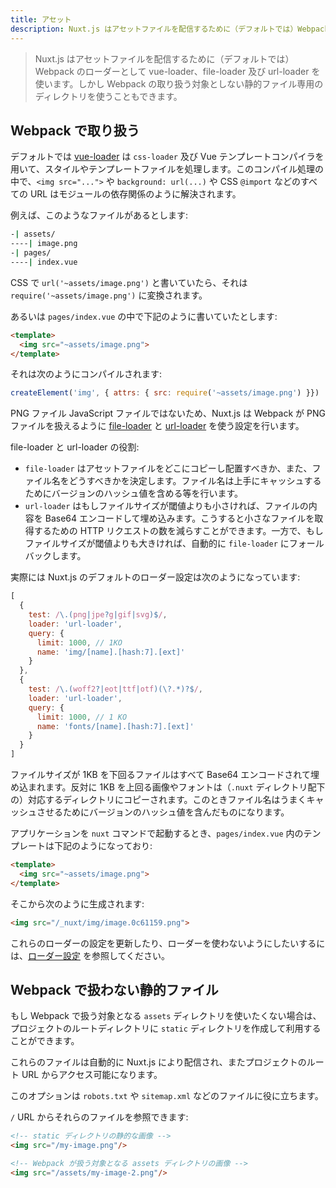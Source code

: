 ```yaml
---
title: アセット
description: Nuxt.js はアセットファイルを配信するために（デフォルトでは）Webpack のローダーとして vue-loader、file-loader 及び url-loader を使います。しかし Webpack の取り扱う対象としない静的ファイル専用のディレクトリを使うこともできます。
---
```


<!-- title: Assets -->
<!-- description: Nuxt uses vue-loader, file-loader and url-loader for Webpack by default for strong assets serving, but you can also use Static directory for static assets. -->

<!-- \> Nuxt uses vue-loader, file-loader and url-loader for Webpack by default for strong assets serving, but you can also use Static directory for static assets. -->

> Nuxt.js はアセットファイルを配信するために（デフォルトでは）Webpack のローダーとして vue-loader、file-loader 及び url-loader を使います。しかし Webpack の取り扱う対象としない静的ファイル専用のディレクトリを使うこともできます。

<!-- ## Webpacked -->

## Webpack で取り扱う

<!-- By default, [vue-loader](http://vue-loader.vuejs.org/en/) automatically processes your style and template files with `css-loader` and the Vue template compiler. In this compilation process, all asset URLs such as `<img src="...">`, `background: url(...)` and CSS `@import` are resolved as module dependencies. -->

デフォルトでは [vue-loader](http://vue-loader.vuejs.org/en/) は `css-loader` 及び Vue テンプレートコンパイラを用いて、スタイルやテンプレートファイルを処理します。このコンパイル処理の中で、`<img src="...">` や `background: url(...)` や CSS `@import` などのすべての URL はモジュールの依存関係のように解決されます。

<!-- For example, we have this file tree: -->

例えば、このようなファイルがあるとします:

```bash
-| assets/
----| image.png
-| pages/
----| index.vue
```

<!-- In my CSS, if I use `url('~assets/image.png')`, it will be translated into `require('~assets/image.png')`. -->

CSS で `url('~assets/image.png')` と書いていたら、それは `require('~assets/image.png')` に変換されます。

<!-- Or if in my `pages/index.vue`, I use: -->

あるいは `pages/index.vue` の中で下記のように書いていたとします:

```html
<template>
  <img src="~assets/image.png">
</template>
```

<!-- It will be compiled into: -->

それは次のようにコンパイルされます:

```js
createElement('img', { attrs: { src: require('~assets/image.png') }})
```

<!-- Because `.png` is not a JavaScript file, nuxt.js configures Webpack to use [file-loader](https://github.com/webpack/file-loader) and [url-loader](https://github.com/webpack/url-loader) to handle them for you. -->

PNG ファイル JavaScript ファイルではないため、Nuxt.js は Webpack が PNG ファイルを扱えるように [file-loader](https://github.com/webpack/file-loader) と [url-loader](https://github.com/webpack/url-loader) を使う設定を行います。

<!-- The benefits of them are: -->

file-loader と url-loader の役割:

<!-- - `file-loader` lets you designate where to copy and place the asset file, and how to name it using version hashes for better caching. -->
<!-- - `url-loader` allows you to conditionally inline a file as base-64 data URL if they are smaller than a given threshold. This can reduce a number of HTTP requests for trivial files. If the file is larger than the threshold, it automatically falls back to `file-loader`. -->

- `file-loader` はアセットファイルをどこにコピーし配置すべきか、また、ファイル名をどうすべきかを決定します。ファイル名は上手にキャッシュするためにバージョンのハッシュ値を含める等を行います。
- `url-loader` はもしファイルサイズが閾値よりも小さければ、ファイルの内容を Base64 エンコードして埋め込みます。こうすると小さなファイルを取得するための HTTP リクエストの数を減らすことができます。一方で、もしファイルサイズが閾値よりも大きければ、自動的に `file-loader` にフォールバックします。

<!-- Actually, Nuxt.js default loaders configuration is: -->

実際には Nuxt.js のデフォルトのローダー設定は次のようになっています:

```js
[
  {
    test: /\.(png|jpe?g|gif|svg)$/,
    loader: 'url-loader',
    query: {
      limit: 1000, // 1KO
      name: 'img/[name].[hash:7].[ext]'
    }
  },
  {
    test: /\.(woff2?|eot|ttf|otf)(\?.*)?$/,
    loader: 'url-loader',
    query: {
      limit: 1000, // 1 KO
      name: 'fonts/[name].[hash:7].[ext]'
    }
  }
]
```

<!-- Which means that every file below 1 KO will be inlined as base-64 data URL. Otherwise, the image/font will be copied in its corresponding folder (under the `.nuxt` directory) with a name containing a version hashes for better caching. -->

ファイルサイズが 1KB を下回るファイルはすべて Base64 エンコードされて埋め込まれます。反対に 1KB を上回る画像やフォントは（`.nuxt` ディレクトリ配下の）対応するディレクトリにコピーされます。このときファイル名はうまくキャッシュさせるためにバージョンのハッシュ値を含んだものになります。

<!-- When launching our application with `nuxt`, our template in `pages/index.vue`: -->

アプリケーションを `nuxt` コマンドで起動するとき、`pages/index.vue` 内のテンプレートは下記のようになっており:

```html
<template>
  <img src="~assets/image.png">
</template>
```

<!-- Will be generated into: -->

そこから次のように生成されます:

```html
<img src="/_nuxt/img/image.0c61159.png">
```

<!-- If you want to update these loaders or disable them, please take a look at the [loaders configuration](/api/configuration-build#loaders). -->

これらのローダーの設定を更新したり、ローダーを使わないようにしたいするには、[ローダー設定](/api/configuration-build#loaders) を参照してください。

<!-- ## Static -->

## Webpack で扱わない静的ファイル

<!-- If you don't want to use Webpacked Assets from the `assets` directory, you can create and use the `static` directory in your project root directory. -->

もし Webpack で扱う対象となる `assets` ディレクトリを使いたくない場合は、プロジェクトのルートディレクトリに `static` ディレクトリを作成して利用することができます。

<!-- These files will be automatically serve by Nuxt and accessible in your project root URL. -->

これらのファイルは自動的に Nuxt.js により配信され、またプロジェクトのルート URL からアクセス可能になります。

<!-- This option is helpful for files like `robots.txt` or `sitemap.xml`. -->

このオプションは `robots.txt` や `sitemap.xml` などのファイルに役に立ちます。

<!-- From your code you can then reference those files with `/` URLs: -->

`/` URL からそれらのファイルを参照できます:

<!-- ```html -->
<!-- <\!-- Static image from static directory -\-> -->
<!-- <img src="/my-image.png"/> -->

<!-- <\!-- Webpacked image from assets directory -\-> -->
<!-- <img src="/assets/my-image-2.png"/> -->
<!-- ``` -->

```html
<!-- static ディレクトリの静的な画像 -->
<img src="/my-image.png"/>

<!-- Webpack が扱う対象となる assets ディレクトリの画像 -->
<img src="/assets/my-image-2.png"/>
```
